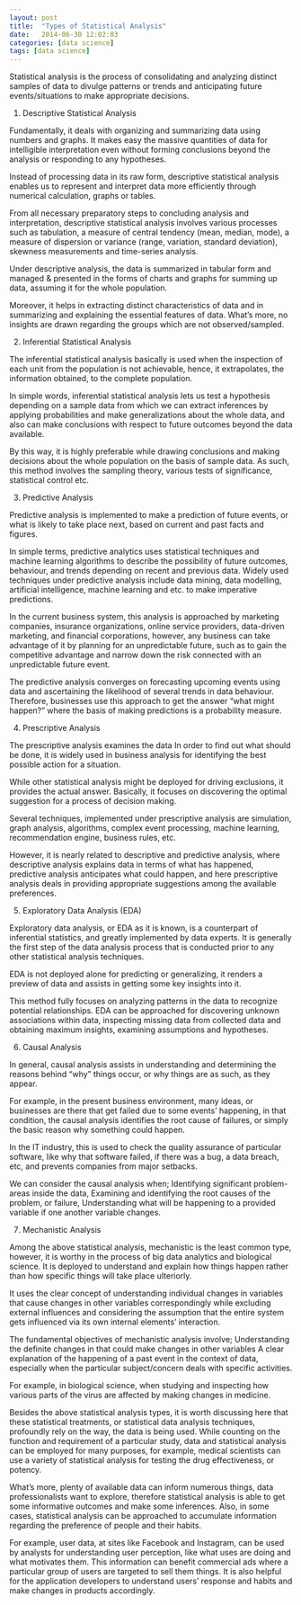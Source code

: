 ```yaml
---
layout: post
title:  "Types of Statistical Analysis"
date:   2014-06-30 12:02:03
categories: [data science]
tags: [data science]
---
```


Statistical analysis is the process of consolidating and analyzing distinct samples of data to divulge patterns or trends and anticipating future events/situations to make appropriate decisions. 

1. Descriptive Statistical Analysis
 
Fundamentally, it deals with organizing and summarizing data using numbers and graphs. It makes easy the massive quantities of data for intelligible interpretation even without forming conclusions beyond the analysis or responding to any hypotheses. 
 
Instead of processing data in its raw form, descriptive statistical analysis enables us to represent and interpret data more efficiently through numerical calculation, graphs or tables.
 
From all necessary preparatory steps to concluding analysis and interpretation, descriptive statistical analysis involves various processes such as tabulation, a measure of central tendency (mean, median, mode), a measure of dispersion or variance (range, variation, standard deviation), skewness measurements and time-series analysis.
 
Under descriptive analysis, the data is summarized in tabular form and managed & presented in the forms of charts and graphs for summing up data, assuming it for the whole population. 
 
Moreover, it helps in extracting distinct characteristics of data and in summarizing and explaining the essential features of data. What’s more, no insights are drawn regarding the groups which are not observed/sampled.

2. Inferential Statistical Analysis
 
The inferential statistical analysis basically is used when the inspection of each unit from the population is not achievable, hence, it extrapolates, the information obtained, to the complete population. 
 
In simple words, inferential statistical analysis lets us test a hypothesis depending on a sample data from which we can extract inferences by applying probabilities and make generalizations about the whole data, and also can make conclusions with respect to future outcomes beyond the data available.
 
By this way, it is highly preferable while drawing conclusions and making decisions about the whole population on the basis of sample data. As such, this method involves the sampling theory, various tests of significance, statistical control etc.

3. Predictive Analysis
 
Predictive analysis is implemented to make a prediction of future events, or what is likely to take place next, based on current and past facts and figures. 
 
In simple terms, predictive analytics uses statistical techniques and machine learning algorithms to describe the possibility of future outcomes, behaviour, and trends depending on recent and previous data. Widely used techniques under predictive analysis include data mining, data modelling, artificial intelligence, machine learning and etc. to make imperative predictions. 
 
In the current business system, this analysis is approached by marketing companies, insurance organizations, online service providers, data-driven marketing, and financial corporations, however, any business can take advantage of it by planning for an unpredictable future, such as to gain the competitive advantage and narrow down the risk connected with an unpredictable future event.
 
The predictive analysis converges on forecasting upcoming events using data and ascertaining the likelihood of several trends in data behaviour. Therefore, businesses use this approach to get the answer “what might happen?” where the basis of making predictions is a probability measure.
 
 
4. Prescriptive Analysis
 
The prescriptive analysis examines the data In order to find out what should be done, it is widely used in business analysis for identifying the best possible action for a situation. 
 
While other statistical analysis might be deployed for driving exclusions, it provides the actual answer. Basically, it focuses on discovering the optimal suggestion for a process of decision making.
  
Several techniques, implemented under prescriptive analysis are simulation, graph analysis, algorithms, complex event processing, machine learning, recommendation engine, business rules, etc.
  
However, it is nearly related to descriptive and predictive analysis, where descriptive analysis explains data in terms of what has happened, predictive analysis anticipates what could happen, and here prescriptive analysis deals in providing appropriate suggestions among the available preferences.

 
5. Exploratory Data Analysis (EDA)
 
Exploratory data analysis, or EDA as it is known, is a counterpart of inferential statistics, and greatly implemented by data experts. It is generally the first step of the data analysis process that is conducted prior to any other statistical analysis techniques.
 
EDA is not deployed alone for predicting or generalizing, it renders a preview of data and assists in getting some key insights into it. 
 
This method fully focuses on analyzing patterns in the data to recognize potential relationships. EDA can be approached for discovering unknown associations within data, inspecting missing data from collected data and obtaining maximum insights, examining assumptions and hypotheses. 

 
6. Causal Analysis
 
In general, causal analysis assists in understanding and determining the reasons behind “why” things occur, or why things are as such, as they appear. 
 
For example, in the present business environment, many ideas, or businesses are there that get failed due to some events’ happening, in that condition, the causal analysis identifies the root cause of failures, or simply the basic reason why something could happen. 
 
In the IT industry, this is used to check the quality assurance of particular software, like why that software failed, if there was a bug, a data breach, etc, and prevents companies from major setbacks.  
 
We can consider the causal analysis when;
Identifying significant problem-areas inside the data,
Examining and identifying the root causes of the problem, or failure, 
Understanding what will be happening to a provided variable if one another variable changes.
 
 
7. Mechanistic Analysis
 
Among the above statistical analysis, mechanistic is the least common type, however, it is worthy in the process of big data analytics and biological science. It is deployed to understand and explain how things happen rather than how specific things will take place ulteriorly.
 
It uses the clear concept of understanding individual changes in variables that cause changes in other variables correspondingly while excluding external influences and considering the assumption that the entire system gets influenced via its own internal elements’ interaction.
 
The fundamental objectives of mechanistic analysis involve;
Understanding the definite changes in that could make changes in other variables
A clear explanation of the happening of a past event in the context of data, especially when the particular subject/concern deals with specific activities.
 
For example, in biological science, when studying and inspecting how various parts of the virus are affected by making changes in medicine. 
 
Besides the above statistical analysis types, it is worth discussing here that these statistical treatments, or statistical data analysis techniques, profoundly rely on the way, the data is being used. While counting on the function and requirement of a particular study, data and statistical analysis can be employed for many purposes, for example, medical scientists can use a variety of statistical analysis for testing the drug effectiveness, or potency.
 
What’s more, plenty of available data can inform numerous things, data professionalists want to explore, therefore statistical analysis is able to get some informative outcomes and make some inferences. Also, in some cases, statistical analysis can be approached to accumulate information regarding the preference of people and their habits. 
 
For example, user data, at sites like Facebook and Instagram, can be used by analysts for understanding user perception, like what uses are doing and what motivates them. This information can benefit commercial ads where a particular group of users are targeted to sell them things. It is also helpful for the application developers to understand users’ response and habits and make changes in products accordingly.

